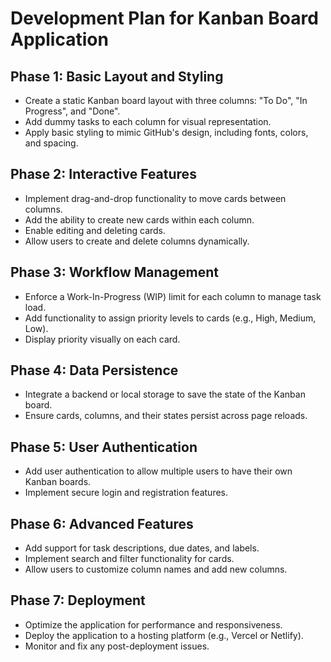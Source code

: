# Development Plan for Kanban Board Application

## Phase 1: Basic Layout and Styling
- Create a static Kanban board layout with three columns: "To Do", "In Progress", and "Done".
- Add dummy tasks to each column for visual representation.
- Apply basic styling to mimic GitHub's design, including fonts, colors, and spacing.

## Phase 2: Interactive Features
- Implement drag-and-drop functionality to move cards between columns.
- Add the ability to create new cards within each column.
- Enable editing and deleting cards.
- Allow users to create and delete columns dynamically.

## Phase 3: Workflow Management
- Enforce a Work-In-Progress (WIP) limit for each column to manage task load.
- Add functionality to assign priority levels to cards (e.g., High, Medium, Low).
- Display priority visually on each card.

## Phase 4: Data Persistence
- Integrate a backend or local storage to save the state of the Kanban board.
- Ensure cards, columns, and their states persist across page reloads.

## Phase 5: User Authentication
- Add user authentication to allow multiple users to have their own Kanban boards.
- Implement secure login and registration features.

## Phase 6: Advanced Features
- Add support for task descriptions, due dates, and labels.
- Implement search and filter functionality for cards.
- Allow users to customize column names and add new columns.

## Phase 7: Deployment
- Optimize the application for performance and responsiveness.
- Deploy the application to a hosting platform (e.g., Vercel or Netlify).
- Monitor and fix any post-deployment issues.